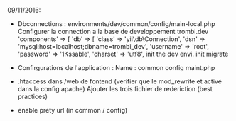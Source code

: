 09/11/2016:




* Dbconnections :	environments/dev/common/config/main-local.php
	Configurer la connection a la base de developpement trombi.dev
			    'components' => [
		        'db' => [
		            'class' => 'yii\db\Connection',
		            'dsn' => 'mysql:host=localhost;dbname=trombi_dev',
		            'username' => 'root',
		            'password' => '1Kssable',
		            'charset' => 'utf8',
 	init the dev envi.
 	init migrate


* Confirgurations de l'application :
	Name : common config  maint.php


* .htaccess dans /web de fontend (verifier que le mod_rewrite et activé dans la config apache)
		Ajouter les trois fichier de rederiction (best practices)

* enable prety url (in common / config)


